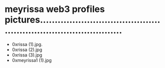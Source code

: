 # meyrissa web3 profiles pictures.................................................................................
- 0xrissa (1).jpg.
- 0xrissa (2).jpg
- 0xrissa (3).jpg
- 0xmeyrissa1 (1).jpg
